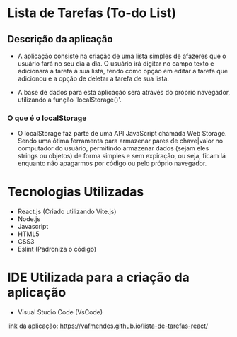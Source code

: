 # Lista de Tarefas (To-do List)
## Descrição da aplicação
- A aplicação consiste na criação de uma lista simples de afazeres que o usuário fará no seu dia a dia. O usuário irá digitar no campo texto e adicionará a tarefa à sua lista, tendo como opção em editar a tarefa que adicionou e a opção de deletar a tarefa de sua lista.

- A base de dados para esta aplicação será através do próprio navegador, utilizando a função 'localStorage()'.

### O que é o localStorage

- O localStorage faz parte de uma API JavaScript chamada Web Storage. Sendo uma ótima ferramenta para armazenar pares de chave|valor no computador do usuário, permitindo armazenar dados (sejam eles strings ou objetos) de forma simples e sem expiração, ou seja, ficam lá enquanto não apagarmos por código ou pelo próprio navegador.

# Tecnologias Utilizadas
 - React.js (Criado utilizando Vite.js)
 - Node.js
 - Javascript
 - HTML5
 - CSS3
 - Eslint (Padroniza o código)

 # IDE Utilizada para a criação da aplicação
 - Visual Studio Code (VsCode)


link da aplicação: https://vafmendes.github.io/lista-de-tarefas-react/





